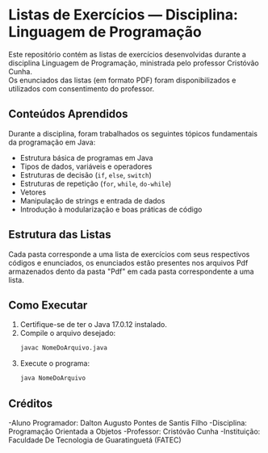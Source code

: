 # Listas de Exercícios — Disciplina: Linguagem de Programação

Este repositório contém as listas de exercícios desenvolvidas durante a disciplina Linguagem de Programação, ministrada pelo professor Cristóvão Cunha.  
Os enunciados das listas (em formato PDF) foram disponibilizados e utilizados com consentimento do professor.

## Conteúdos Aprendidos
Durante a disciplina, foram trabalhados os seguintes tópicos fundamentais da programação em Java:

- Estrutura básica de programas em Java  
- Tipos de dados, variáveis e operadores  
- Estruturas de decisão (`if`, `else`, `switch`)  
- Estruturas de repetição (`for`, `while`, `do-while`)  
- Vetores 
- Manipulação de strings e entrada de dados  
- Introdução à modularização e boas práticas de código

## Estrutura das Listas
Cada pasta corresponde a uma lista de exercícios com seus respectivos códigos e enunciados, os enunciados estão presentes nos arquivos Pdf armazenados 
dento da pasta "Pdf" em cada pasta correspondente a uma lista.

## Como Executar
1. Certifique-se de ter o Java 17.0.12 instalado.  
2. Compile o arquivo desejado:
   ```bash
   javac NomeDoArquivo.java
   ```
3. Execute o programa:
   ```bash
   java NomeDoArquivo
   ```

## Créditos
-Aluno Programador: Dalton Augusto Pontes de Santis Filho
-Disciplina: Programação Orientada a Objetos
-Professor: Cristóvão Cunha
-Instituição: Faculdade De Tecnologia de Guaratinguetá (FATEC)
